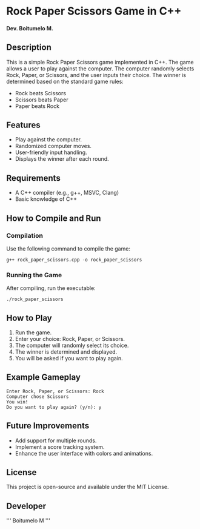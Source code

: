 # Rock Paper Scissors Game in C++
  ####    Dev. Boitumelo M.

## Description
This is a simple Rock Paper Scissors game implemented in C++. The game allows a user to play against the computer. The computer randomly selects Rock, Paper, or Scissors, and the user inputs their choice. The winner is determined based on the standard game rules:

- Rock beats Scissors
- Scissors beats Paper
- Paper beats Rock

## Features
- Play against the computer.
- Randomized computer moves.
- User-friendly input handling.
- Displays the winner after each round.

## Requirements
- A C++ compiler (e.g., g++, MSVC, Clang)
- Basic knowledge of C++

## How to Compile and Run
### Compilation
Use the following command to compile the game:
```
g++ rock_paper_scissors.cpp -o rock_paper_scissors
```

### Running the Game
After compiling, run the executable:
```
./rock_paper_scissors
```

## How to Play
1. Run the game.
2. Enter your choice: Rock, Paper, or Scissors.
3. The computer will randomly select its choice.
4. The winner is determined and displayed.
5. You will be asked if you want to play again.

## Example Gameplay
```
Enter Rock, Paper, or Scissors: Rock
Computer chose Scissors
You win!
Do you want to play again? (y/n): y
```

## Future Improvements
- Add support for multiple rounds.
- Implement a score tracking system.
- Enhance the user interface with colors and animations.

## License
This project is open-source and available under the MIT License.

## Developer
'''
Boitumelo M
'''

